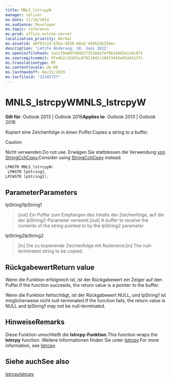 ```yaml
---
title: MNLS_lstrcpyW
manager: soliver
ms.date: 11/16/2014
ms.audience: Developer
ms.topic: reference
ms.prod: office-online-server
localization_priority: Normal
ms.assetid: a0f92c2d-b5ba-4558-b8a2-484b2db32bec
description: 'Letzte Änderung: 18. Juni 2012'
ms.openlocfilehash: 1a1cf0a607dd4b57353eda74f9b14965e110c071
ms.sourcegitcommit: 8fe462c32b91c87911942c188f3445e85a54137c
ms.translationtype: MT
ms.contentlocale: de-DE
ms.lasthandoff: 04/23/2019
ms.locfileid: "32341727"
---
```

# <a name="mnls_lstrcpyw"></a><span data-ttu-id="ffe50-103">MNLS_lstrcpyW</span><span class="sxs-lookup"><span data-stu-id="ffe50-103">MNLS_lstrcpyW</span></span>

 
  
<span data-ttu-id="ffe50-104">**Gilt für**: Outlook 2013 | Outlook 2016</span><span class="sxs-lookup"><span data-stu-id="ffe50-104">**Applies to**: Outlook 2013 | Outlook 2016</span></span> 
  
<span data-ttu-id="ffe50-105">Kopiert eine Zeichenfolge in einen Puffer.</span><span class="sxs-lookup"><span data-stu-id="ffe50-105">Copies a string to a buffer.</span></span>
  
> [!CAUTION]
> <span data-ttu-id="ffe50-106">Nicht verwenden.</span><span class="sxs-lookup"><span data-stu-id="ffe50-106">Do not use.</span></span> <span data-ttu-id="ffe50-107">Erwägen Sie stattdessen die Verwendung [von StringCchCopy.](https://msdn.microsoft.com/library/ms647527%28VS.85%29.aspx)</span><span class="sxs-lookup"><span data-stu-id="ffe50-107">Consider using [StringCchCopy](https://msdn.microsoft.com/library/ms647527%28VS.85%29.aspx) instead.</span></span> 
  
```cpp
LPWSTR MNLS_lstrcpyW(
 LPWSTR lpString1,
LPCWSTR lpString2);
```

## <a name="parameters"></a><span data-ttu-id="ffe50-108">Parameter</span><span class="sxs-lookup"><span data-stu-id="ffe50-108">Parameters</span></span>

<span data-ttu-id="ffe50-109">lpString1</span><span class="sxs-lookup"><span data-stu-id="ffe50-109">lpString1</span></span>
  
> <span data-ttu-id="ffe50-110">[out] Ein Puffer zum Empfangen des Inhalts der Zeichenfolge, auf die der lpString2-Parameter verweist.</span><span class="sxs-lookup"><span data-stu-id="ffe50-110">[out] A buffer to receive the contents of the string pointed to by the lpString2 parameter.</span></span>
    
<span data-ttu-id="ffe50-111">lpString2</span><span class="sxs-lookup"><span data-stu-id="ffe50-111">lpString2</span></span>
  
> <span data-ttu-id="ffe50-112">[in] Die zu kopierende Zeichenfolge mit Nullenend.</span><span class="sxs-lookup"><span data-stu-id="ffe50-112">[in] The null-terminated string to be copied.</span></span>
    
## <a name="return-value"></a><span data-ttu-id="ffe50-113">Rückgabewert</span><span class="sxs-lookup"><span data-stu-id="ffe50-113">Return value</span></span>

<span data-ttu-id="ffe50-114">Wenn die Funktion erfolgreich ist, ist der Rückgabewert ein Zeiger auf den Puffer.</span><span class="sxs-lookup"><span data-stu-id="ffe50-114">If the function succeeds, the return value is a pointer to the buffer.</span></span>
  
<span data-ttu-id="ffe50-115">Wenn die Funktion fehlschlägt, ist der Rückgabewert NULL, und lpString1 ist möglicherweise nicht null-terminated.</span><span class="sxs-lookup"><span data-stu-id="ffe50-115">If the function fails, the return value is NULL and lpString1 may not be null-terminated.</span></span>
  
## <a name="remarks"></a><span data-ttu-id="ffe50-116">Hinweise</span><span class="sxs-lookup"><span data-stu-id="ffe50-116">Remarks</span></span>

<span data-ttu-id="ffe50-117">Diese Funktion umschließt die **lstrcpy-Funktion.**</span><span class="sxs-lookup"><span data-stu-id="ffe50-117">This function wraps the **lstrcpy** function.</span></span> <span data-ttu-id="ffe50-118">Weitere Informationen finden Sie unter [lstrcpy](https://msdn.microsoft.com/library/ms647490%28VS.85%29.aspx).</span><span class="sxs-lookup"><span data-stu-id="ffe50-118">For more information, see [lstrcpy](https://msdn.microsoft.com/library/ms647490%28VS.85%29.aspx).</span></span>
  
## <a name="see-also"></a><span data-ttu-id="ffe50-119">Siehe auch</span><span class="sxs-lookup"><span data-stu-id="ffe50-119">See also</span></span>



[<span data-ttu-id="ffe50-120">lstrcpy</span><span class="sxs-lookup"><span data-stu-id="ffe50-120">lstrcpy</span></span>](https://msdn.microsoft.com/library/ms647490%28VS.85%29.aspx)

